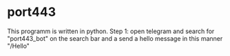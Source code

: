 # port443
This programm is written in python.
Step 1: open telegram and search for "port443_bot" on the search bar and a send a hello message in this manner "/Hello"
